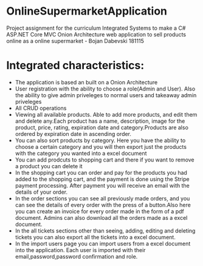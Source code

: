 # OnlineSupermarketApplication
Project assignment for the curriculum Integrated Systems to make a C# ASP.NET Core MVC Onion Architecture web application to sell products online as a online supermarket - Bojan Dabevski 181115

# Integrated characteristics: 

- The application is based an built on a Onion Architecture 
- User registration with the ability to choose a role(Admin and User). Also the ability to give admin priveleges to normal users and takeaway admin priveleges
- All CRUD operations 
- Viewing all available products. Able to add more products, and edit them and delete any.Each product has a name, description, image for the product, price, rating, expiration date and category.Products are also ordered by expiration date in ascending order. 
- You can also sort products by category. Here you have the ability to choose a certain category and you will then export just the products with the category you wanted into a excel document
- You can add prodcuts to shopping cart and there if you want to remove a product you can delete it 
- In the shopping cart you can order and pay for the products you had added to the shopping cart, and the payment is done using the Stripe payment processing. After payment you will receive an email with the details of your order. 
- In the order sections you can see all previously made orders, and you can see the details of every order with the press of a button.Also here you can create an invoice for every order made in the form of a pdf document. Admins can also download all the orders made as a excel document. 
- In the all tickets sections other than seeing, adding, editing and deleting tickets you can also export all the tickets into a excel document.
- In the import users page you can import users from a excel document into the application. Each user is imported with their email,password,password confirmation and role.

